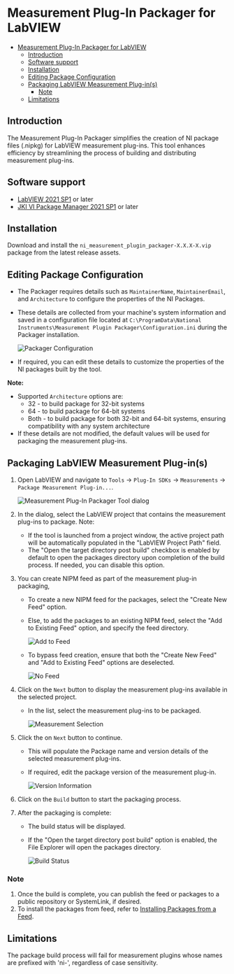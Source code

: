 # Measurement Plug-In Packager for LabVIEW

- [Measurement Plug-In Packager for LabVIEW](#measurement-plug-in-packager-for-labview)
  - [Introduction](#introduction)
  - [Software support](#software-support)
  - [Installation](#installation)
  - [Editing Package Configuration](#editing-package-configuration)
  - [Packaging LabVIEW Measurement Plug-in(s)](#packaging-labview-measurement-plug-ins)
    - [Note](#note)
  - [Limitations](#limitations)

## Introduction

The Measurement Plug-In Packager simplifies the creation of NI package files (.nipkg) for LabVIEW
measurement plug-ins. This tool enhances efficiency by streamlining the process of building and
distributing measurement plug-ins.

## Software support

- [LabVIEW 2021 SP1](https://www.ni.com/en/support/downloads/software-products/download.labview.html#443865)  or later
- [JKI VI Package Manager 2021 SP1](https://www.ni.com/en/support/downloads/tools-network/download.jki-vi-package-manager.html#443251) or later

## Installation

Download and install the `ni_measurement_plugin_packager-X.X.X-X.vip` package from the latest
release assets.

## Editing Package Configuration

- The Packager requires details such as `MaintainerName`, `MaintainerEmail`, and `Architecture` to
  configure the properties of the NI Packages.
- These details are collected from your machine's system information and saved in a configuration
  file located at `C:\ProgramData\National Instruments\Measurement Plugin
  Packager\Configuration.ini` during the Packager installation.

  ![Packager Configuration](./docs/images/Configuration%20File.PNG)

- If required, you can edit these details to customize the properties of the NI packages built by
  the tool.

**Note:**

- Supported `Architecture` options are:
  - 32 - to build package for 32-bit systems
  - 64 - to build package for 64-bit systems
  - Both - to build package for both 32-bit and 64-bit systems, ensuring compatibility with any
    system architecture
- If these details are not modified, the default values will be used for packaging the measurement
  plug-ins.

## Packaging LabVIEW Measurement Plug-in(s)

1. Open LabVIEW and navigate to `Tools` → `Plug-In SDKs` → `Measurements` → `Package Measurement
   Plug-in...`.

    ![Measurement Plug-In Packager Tool dialog](./docs/images/Measurement%20Plug-In%20Packager%20dialog.png)

2. In the dialog, select the LabVIEW project that contains the measurement plug-ins to package.
   Note:
   - If the tool is launched from a project window, the active project path will be automatically
     populated in the "LabVIEW Project Path" field.
   - The "Open the target directory post build" checkbox is enabled by default to open the packages
     directory upon completion of the build process. If needed, you can disable this option.

3. You can create NIPM feed as part of the measurement plug-in packaging,
   - To create a new NIPM feed for the packages, select the "Create New Feed" option.
   - Else, to add the packages to an existing NIPM feed, select the "Add to Existing Feed" option,
     and specify the feed directory.

      ![Add to Feed](./docs/images/Add%20to%20Feed%20Option.png)

   - To bypass feed creation, ensure that both the "Create New Feed" and "Add to Existing Feed"
     options are deselected.

      ![No Feed](./docs/images/Measurement%20Plug-In%20Packager%20dialog.png)

4. Click on the `Next` button to display the measurement plug-ins available in the selected project.
    - In the list, select the measurement plug-ins to be packaged.

      ![Measurement Selection](./docs/images/Measurement%20Selection.png)

5. Click the on `Next` button to continue.
    - This will populate the Package name and version details of the selected measurement plug-ins.
    - If required, edit the package version of the measurement plug-in.

      ![Version Information](./docs/images/Version%20Information.png)

6. Click on the `Build` button to start the packaging process.
7. After the packaging is complete:
    - The build status will be displayed.
    - If the "Open the target directory post build" option is enabled, the File Explorer will open
      the packages directory.

      ![Build Status](./docs/images/Build%20Status.png)

### Note

1. Once the build is complete, you can publish the feed or packages to a public repository or
   SystemLink, if desired.
2. To install the packages from feed, refer to [Installing Packages from a
   Feed](https://www.ni.com/docs/en-US/bundle/package-manager/page/install-packages-from-feed.html#:~:text=In%20the%20Add%20feed%20dialog,to%20view%20all%20available%20packages).

## Limitations

The package build process will fail for measurement plugins whose names are prefixed with 'ni-',
regardless of case sensitivity.
